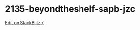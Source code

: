 # 2135-beyondtheshelf-sapb-jzc

[Edit on StackBlitz ⚡️](https://stackblitz.com/edit/github-bezwdy-1rxbjc)